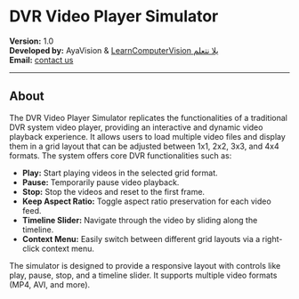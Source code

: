 # DVR Video Player Simulator

**Version:** 1.0  
**Developed by:** AyaVision & [LearnComputerVision يلا نتعلم](https://www.youtube.com/@LearnComputerVision)  
**Email:** [contact us](mailto:ayavision25@gmail.com)

---

## About

The DVR Video Player Simulator replicates the functionalities of a traditional DVR system video player, providing an interactive and dynamic video playback experience. It allows users to load multiple video files and display them in a grid layout that can be adjusted between 1x1, 2x2, 3x3, and 4x4 formats. The system offers core DVR functionalities such as:

- **Play:** Start playing videos in the selected grid format.
- **Pause:** Temporarily pause video playback.
- **Stop:** Stop the videos and reset to the first frame.
- **Keep Aspect Ratio:** Toggle aspect ratio preservation for each video feed.
- **Timeline Slider:** Navigate through the video by sliding along the timeline.
- **Context Menu:** Easily switch between different grid layouts via a right-click context menu.

The simulator is designed to provide a responsive layout with controls like play, pause, stop, and a timeline slider. It supports multiple video formats (MP4, AVI, and more).
